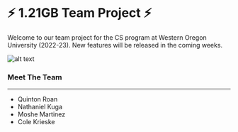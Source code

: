 # ⚡ 1.21GB Team Project ⚡
Welcome to our team project for the CS program at Western Oregon University (2022-23). New features will be released in the coming weeks.

![alt text](https://images.hdqwalls.com/wallpapers/back-to-the-future-wc.jpg)

### Meet The Team
---
- Quinton Roan
- Nathaniel Kuga
- Moshe Martinez
- Cole Krieske
